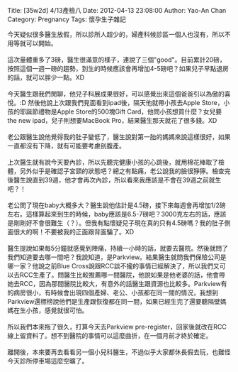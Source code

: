 Title: [35w2d] 4/13產檢八
Date: 2012-04-13 23:08:00
Author: Yao-An Chan
Category: Pregnancy
Tags: 懷孕生子雜記


<div class='post'>
今天疑似很多醫生放假，所以診所人超少的，婦產科候診區一個人也沒有，所以不用等就可以開始。<br /><br />這次量體重多了3磅，醫生很滿意的樣子，連說了三個"good"。目前累計20磅，按照這個一週一磅的趨勢，到生的時候應該會再增加4-5磅吧？如果兒子早點退房的話，就可以胖少一點。XD<br /><br />今天醫生跟我們閒聊，他兒子科展成果很好，可以感覺出來這個爸爸引以為傲的喜悅。:D 然後他說上次跟我們見面看到ipad後，隔天他就帶小孩去Apple Store，小孩的耶誕節禮物是Apple Store的500塊Gift Card，他問小孩想買什麼？女兒要the new ipad，兒子則想要MacBook Pro，結果醫生那天就花了很多錢。XD<br /><br />老公跟醫生說他覺得我的肚子變低了，醫生說對第一胎的媽媽來說這樣很好，如果一直都沒有下降，就有可能要考慮剖腹產。<br /><br />上次醫生就有說今天要內診，所以先聽完健康小孩的心跳後，就用棉花棒取了檢體，另外似乎是確認子宮頸的狀態吧？總之有點痛，老公說我的臉很猙獰。檢查完後醫生說直到39週，他才會再次內診，所以看來我應該是不會在39週之前就生吧？！<br /><br />老公問了現在baby大概多大？醫生說他估計是4.5磅，接下來每週會再增加1/2磅左右。這樣算起來到生的時候，baby應該是6.5-7磅吧？3000克左右的話，應該是剛剛好不會很難生（？）。但我有點懷疑兒子現在真的只有4.5磅嗎？我的肚子側面很大的啊！不要被我的正面跟背面騙了。XD<br /><br />醫生提說如果每5分鐘就感覺到陣痛，持續一小時的話，就要去醫院。然後就問了我們知道要去哪一間吧？我說知道，是Parkview。結果醫生就問我們保險公司是哪一家？他說之前Blue Cross說跟RCC談不攏的事情已經解決了，所以我們又可以去RCC生產了。問醫生比較推薦哪一間醫院，他說如果是他老婆的話，他會帶她去RCC，因為那間醫院比較大，有意外的話醫生跟資源也比較多。Parkview有的病房很小，有時候會出現四個產婦、老公、小孩都在同一間的情況，我想到Parkview還標榜說他們是生產跟恢復都在同一間，如果已經生完了還要聽隔壁媽媽在生小孩，感覺就很可怕。<br /><br />所以我們本來拖了很久，打算今天去Parkview pre-register，回家後就改在RCC線上留資料了。想不到醫院的事情可以這麼曲折，在一個月前才終於確定。<br /><br />離開後，本來要再去看看另一個小兒科醫生，不過似乎大家都休長假去玩，也難怪今天診所停車場這麼空曠了。<br /><br /></div>

